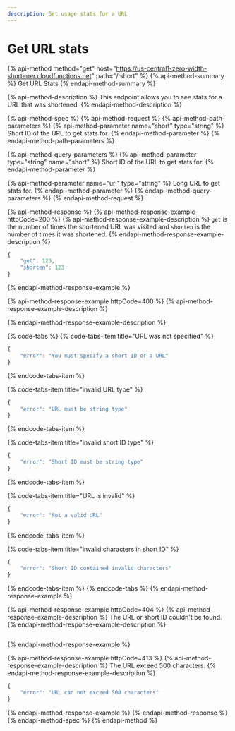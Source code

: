 ```yaml
---
description: Get usage stats for a URL
---
```


# Get URL stats

{% api-method method="get" host="https://us-central1-zero-width-shortener.cloudfunctions.net" path="/:short" %}
{% api-method-summary %}
Get URL Stats
{% endapi-method-summary %}

{% api-method-description %}
This endpoint allows you to see stats for a URL that was shortened.
{% endapi-method-description %}

{% api-method-spec %}
{% api-method-request %}
{% api-method-path-parameters %}
{% api-method-parameter name="short" type="string" %}
Short ID of the URL to get stats for.
{% endapi-method-parameter %}
{% endapi-method-path-parameters %}

{% api-method-query-parameters %}
{% api-method-parameter type="string" name="short" %}
Short ID of the URL to get stats for.
{% endapi-method-parameter %}

{% api-method-parameter name="url" type="string" %}
Long URL to get stats for.
{% endapi-method-parameter %}
{% endapi-method-query-parameters %}
{% endapi-method-request %}

{% api-method-response %}
{% api-method-response-example httpCode=200 %}
{% api-method-response-example-description %}
`get` is the number of times the shortened URL was visited and `shorten` is the number of times it was shortened.
{% endapi-method-response-example-description %}

```javascript
{
    "get": 123,
    "shorten": 123
}
```
{% endapi-method-response-example %}

{% api-method-response-example httpCode=400 %}
{% api-method-response-example-description %}

{% endapi-method-response-example-description %}

{% code-tabs %}
{% code-tabs-item title="URL was not specified" %}
```javascript
{
    "error": "You must specify a short ID or a URL"
}
```
{% endcode-tabs-item %}

{% code-tabs-item title="invalid URL type" %}
```javascript
{
    "error": "URL must be string type"
}
```
{% endcode-tabs-item %}

{% code-tabs-item title="invalid short ID type" %}
```javascript
{
    "error": "Short ID must be string type"
}
```
{% endcode-tabs-item %}

{% code-tabs-item title="URL is invalid" %}
```javascript
{
    "error": "Not a valid URL"
}
```
{% endcode-tabs-item %}

{% code-tabs-item title="invalid characters in short ID" %}
```javascript
{
    "error": "Short ID contained invalid characters"
}
```
{% endcode-tabs-item %}
{% endcode-tabs %}
{% endapi-method-response-example %}

{% api-method-response-example httpCode=404 %}
{% api-method-response-example-description %}
The URL or short ID couldn't be found.
{% endapi-method-response-example-description %}

```

```
{% endapi-method-response-example %}

{% api-method-response-example httpCode=413 %}
{% api-method-response-example-description %}
The URL exceed 500 characters.
{% endapi-method-response-example-description %}

```javascript
{
    "error": "URL can not exceed 500 characters"
}
```
{% endapi-method-response-example %}
{% endapi-method-response %}
{% endapi-method-spec %}
{% endapi-method %}

